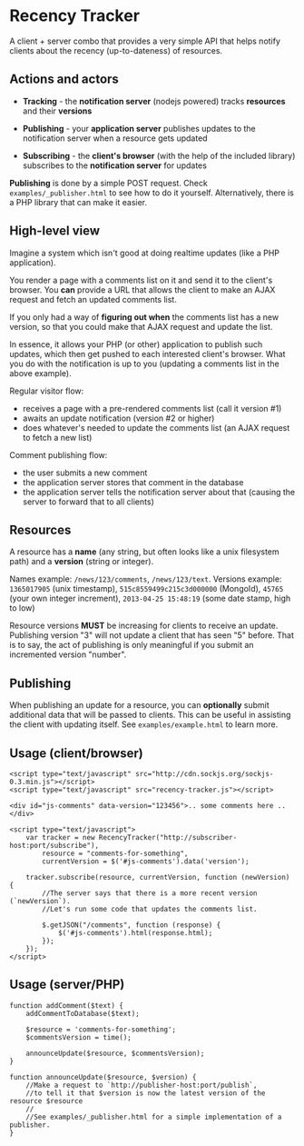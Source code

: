 Recency Tracker
===============

A client + server combo that provides a very simple API that helps notify clients about the recency (up-to-dateness) of resources.


Actions and actors
------------------

 * **Tracking** - the **notification server** (nodejs powered) tracks **resources** and their **versions**

 * **Publishing** - your **application server** publishes updates to the notification server when a resource gets updated

 * **Subscribing** - the **client's browser** (with the help of the included library) subscribes to the **notification server** for updates


**Publishing** is done by a simple POST request. Check `examples/_publisher.html` to see how to do it yourself.
Alternatively, there is a PHP library that can make it easier.


High-level view
---------------

Imagine a system which isn't good at doing realtime updates (like a PHP application).

You render a page with a comments list on it and send it to the client's browser.
You **can** provide a URL that allows the client to make an AJAX request and fetch an updated comments list.

If you only had a way of **figuring out when** the comments list has a new version,
so that you could make that AJAX request and update the list.

In essence, it allows your PHP (or other) application to publish such updates, which then get pushed to each interested client's browser.
What you do with the notification is up to you (updating a comments list in the above example).


Regular visitor flow:
 * receives a page with a pre-rendered comments list (call it version #1)
 * awaits an update notification (version #2 or higher)
 * does whatever's needed to update the comments list (an AJAX request to fetch a new list)


Comment publishing flow:
 * the user submits a new comment
 * the application server stores that comment in the database
 * the application server tells the notification server about that (causing the server to forward that to all clients)

Resources
---------

A resource has a **name** (any string, but often looks like a unix filesystem path) and a **version** (string or integer).

Names example: `/news/123/comments`, `/news/123/text`.
Versions example: `1365017905` (unix timestamp), `515c8559499c215c3d000000` (MongoId), `45765` (your own integer increment), `2013-04-25 15:48:19` (some date stamp, high to low)

Resource versions **MUST** be increasing for clients to receive an update.
Publishing version "3" will not update a client that has seen "5" before.
That is to say, the act of publishing is only meaningful if you submit an incremented version "number".


Publishing
----------

When publishing an update for a resource, you can **optionally** submit additional data that will be passed to clients.
This can be useful in assisting the client with updating itself.
See `examples/example.html` to learn more.


Usage (client/browser)
----------------------

	<script type="text/javascript" src="http://cdn.sockjs.org/sockjs-0.3.min.js"></script>
	<script type="text/javascript" src="recency-tracker.js"></script>

    <div id="js-comments" data-version="123456">.. some comments here ..</div>

    <script type="text/javascript">
        var tracker = new RecencyTracker("http://subscriber-host:port/subscribe"),
            resource = "comments-for-something",
            currentVersion = $('#js-comments').data('version');

        tracker.subscribe(resource, currentVersion, function (newVersion) {
            //The server says that there is a more recent version (`newVersion`).
            //Let's run some code that updates the comments list.

            $.getJSON("/comments", function (response) {
                $('#js-comments').html(response.html);
            });
        });
    </script>


Usage (server/PHP)
------------------

    function addComment($text) {
        addCommentToDatabase($text);

        $resource = 'comments-for-something';
        $commentsVersion = time();

        announceUpdate($resource, $commentsVersion);
    }

    function announceUpdate($resource, $version) {
        //Make a request to `http://publisher-host:port/publish`,
        //to tell it that $version is now the latest version of the resource $resource
        //
        //See examples/_publisher.html for a simple implementation of a publisher.
    }
